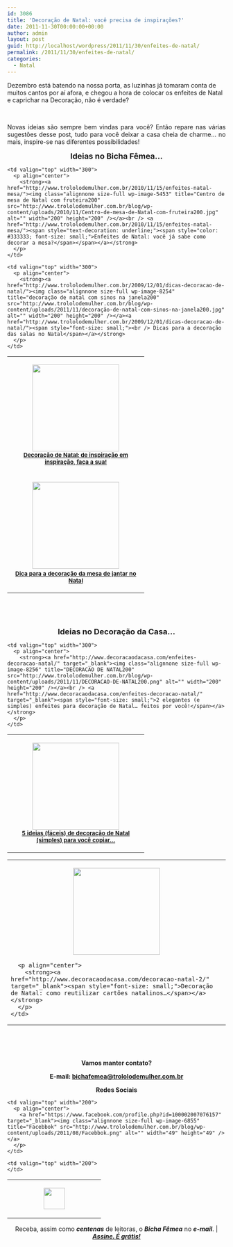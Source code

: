 ```yaml
---
id: 3086
title: 'Decoração de Natal: você precisa de inspirações?'
date: 2011-11-30T00:00:00+00:00
author: admin
layout: post
guid: http://localhost/wordpress/2011/11/30/enfeites-de-natal/
permalink: /2011/11/30/enfeites-de-natal/
categories:
  - Natal
---
```

Dezembro está batendo na nossa porta, as luzinhas já tomaram conta de muitos cantos por aí afora, e chegou a hora de colocar os enfeites de Natal e caprichar na Decoração, não é verdade?

&nbsp;

<p align="justify">
  Novas ideias são sempre bem vindas para você? Então repare nas várias sugestões desse post, tudo para você deixar a casa cheia de charme… no mais, inspire-se nas diferentes possibilidades!
</p>

<!--more-->

<p align="center">
  <strong><span style="font-size: large;">Ideias no Bicha Fêmea…</span></strong>
</p>

<table width="600" border="0" cellspacing="0" cellpadding="2">
  <tr>
    <td valign="top" width="300">
      <p align="center">
        <a href="http://www.trololodemulher.com.br/2010/11/19/decoracao-natal-em-isopor/"><img class="alignnone size-full wp-image-5481" title="papai noel na árvore de natal200" src="http://www.trololodemulher.com.br/blog/wp-content/uploads/2010/11/papai-noel-na-arvore-de-natal200.jpg" alt="" width="200" height="200" /></a><br /> <strong><a href="http://www.trololodemulher.com.br/2010/11/19/decoracao-natal-em-isopor/"><span style="font-size: small;">Decoração de Natal: de inspiração em inspiração, faça a sua!</span></a></strong>
      </p>
    </td>
    
    <td valign="top" width="300">
      <p align="center">
        <strong><a href="http://www.trololodemulher.com.br/2010/11/15/enfeites-natal-mesa/"><img class="alignnone size-full wp-image-5453" title="Centro de mesa de Natal com fruteira200" src="http://www.trololodemulher.com.br/blog/wp-content/uploads/2010/11/Centro-de-mesa-de-Natal-com-fruteira200.jpg" alt="" width="200" height="200" /></a><br /> <a href="http://www.trololodemulher.com.br/2010/11/15/enfeites-natal-mesa/"><span style="text-decoration: underline;"><span style="color: #333333; font-size: small;">Enfeites de Natal: você já sabe como decorar a mesa?</span></span></a></strong>
      </p>
    </td>
  </tr>
  
  <tr>
    <td valign="top" width="300">
      <p align="center">
        <strong><a href="http://www.trololodemulher.com.br/2009/12/10/decoracao-da-mesa-de-natal/"><img class="alignnone size-full wp-image-5594" title="Mesa de Natal200" src="http://www.trololodemulher.com.br/blog/wp-content/uploads/2010/12/Mesa-de-Natal200.jpg" alt="" width="200" height="200" /></a> <a href="http://www.trololodemulher.com.br/2009/12/10/decoracao-da-mesa-de-natal/"><span style="font-size: small;"><br /> Dica para a decoração da mesa de jantar no Natal</span></a></strong>
      </p>
    </td>
    
    <td valign="top" width="300">
      <p align="center">
        <strong><a href="http://www.trololodemulher.com.br/2009/12/01/dicas-decoracao-de-natal/"><img class="alignnone size-full wp-image-8254" title="decoração de natal com sinos na janela200" src="http://www.trololodemulher.com.br/blog/wp-content/uploads/2011/11/decoração-de-natal-com-sinos-na-janela200.jpg" alt="" width="200" height="200" /></a><a href="http://www.trololodemulher.com.br/2009/12/01/dicas-decoracao-de-natal/"><span style="font-size: small;"><br /> Dicas para a decoração das salas no Natal</span></a></strong>
      </p>
    </td>
  </tr>
</table>

&nbsp;

&nbsp;

<p align="center">
  <strong><span style="font-size: large;">Ideias no Decoração da Casa…</span></strong>
</p>

<table width="600" border="0" cellspacing="0" cellpadding="2">
  <tr>
    <td valign="top" width="300">
      <p align="center">
        <strong><a href="http://www.decoracaodacasa.com/decoracao-de-natal-2/" target="_blank"><img class="alignnone size-full wp-image-8255" title="DECORACAO DE NATAL200" src="http://www.trololodemulher.com.br/blog/wp-content/uploads/2011/11/DECORACAO-DE-NATAL200.jpg" alt="" width="200" height="200" /></a><br /> <a href="http://www.decoracaodacasa.com/decoracao-de-natal-2/" target="_blank"><span style="font-size: small;">5 ideias (fáceis) de decoração de Natal (simples) para você copiar…</span></a></strong>
      </p>
    </td>
    
    <td valign="top" width="300">
      <p align="center">
        <strong><a href="http://www.decoracaodacasa.com/enfeites-decoracao-natal/" target="_blank"><img class="alignnone size-full wp-image-8256" title="DECORACAO DE NATAL200" src="http://www.trololodemulher.com.br/blog/wp-content/uploads/2011/11/DECORACAO-DE-NATAL200.png" alt="" width="200" height="200" /></a><br /> <a href="http://www.decoracaodacasa.com/enfeites-decoracao-natal/" target="_blank"><span style="font-size: small;">2 elegantes (e simples) enfeites para decoração de Natal… feitos por você!</span></a></strong>
      </p>
    </td>
  </tr>
</table>

<table width="600" border="0" cellspacing="0" cellpadding="2">
  <tr>
    <td valign="top" width="600">
      <p align="center">
        <strong><a href="http://www.decoracaodacasa.com/decoracao-natal-2/" target="_blank"><img class="alignnone size-full wp-image-8257" title="Decoração Natal [4]200" src="http://www.trololodemulher.com.br/blog/wp-content/uploads/2011/11/Decoração-Natal-4200.jpg" alt="" width="200" height="200" /></a></strong>
      </p>
      
      <p align="center">
        <strong><a href="http://www.decoracaodacasa.com/decoracao-natal-2/" target="_blank"><span style="font-size: small;">Decoração de Natal: como reutilizar cartões natalinos…</span></a></strong>
      </p>
    </td>
  </tr>
</table>

&nbsp;

&nbsp;

<p align="center">
  <strong>Vamos manter contato?</strong>
</p>

<p align="center">
  <strong>E-mail: <a href="mailto:bichafemea@trololodemulher.com.br">bichafemea@trololodemulher.com.br</a></strong>
</p>

<p align="center">
  <strong>Redes Sociais</strong>
</p>

<table width="600" border="0" cellspacing="0" cellpadding="2">
  <tr>
    <td valign="top" width="200">
      <p align="center">
        <a href="http://twitter.com/#%21/bichafemea" target="_blank"><img class="alignnone size-full wp-image-6857" title="Twitter" src="http://www.trololodemulher.com.br/blog/wp-content/uploads/2011/08/Twitter.png" alt="" width="49" height="49" /></a>
      </p>
    </td>
    
    <td valign="top" width="200">
      <p align="center">
        <a href="https://www.facebook.com/profile.php?id=100002007076157" target="_blank"><img class="alignnone size-full wp-image-6855" title="Facebbok" src="http://www.trololodemulher.com.br/blog/wp-content/uploads/2011/08/Facebbok.png" alt="" width="49" height="49" /></a>
      </p>
    </td>
    
    <td valign="top" width="200">
    </td>
  </tr>
</table>

<p align="center">
  Receba, assim como <strong><em>centenas</em></strong> de leitoras, o <strong><em>Bicha Fêmea</em></strong> no <strong><em>e-mail</em></strong>. | <strong><em><a href="http://feedburner.google.com/fb/a/mailverify?uri=blogbichafemea&loc=pt_BR">Assine. É grátis!</a></em></strong>
</p>